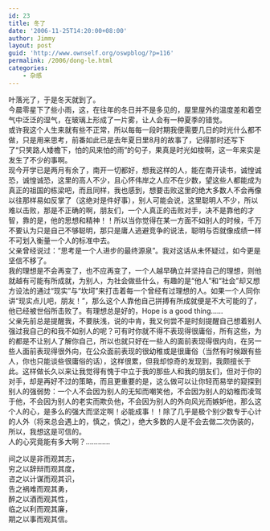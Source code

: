 ```yaml
---
id: 23
title: 冬了
date: '2006-11-25T14:20:00+08:00'
author: Jimmy
layout: post
guid: 'http://www.ownself.org/oswpblog/?p=116'
permalink: /2006/dong-le.html
categories:
    - 杂感
---
```


 叶落光了，于是冬天就到了。   
 今晨零星下了些小雨，这，在往年的冬日并不是多见的，屋里屋外的温度差和着空气中泛泛的湿气，在玻璃上形成了一片雾，让人会有一种夏季的错觉。   
 或许我这个人生来就有些不正常，所以每每一段时期我便需要几日的时光什么都不做，只是用来思考，前番如此已是去年夏日里8月的故事了，记得那时还写下了“只笑路人矮檐下，怕的风来怕的雨”的句子，果真是时光如梭啊，这一年来实是发生了不少的事啊。   
 现今开学已是两月有余了，南开一切都好，想我这样的人，能在南开读书，诚惶诚恐，诚惶诚恐，这里的高人不少，且心怀伟岸之人应不在少数，望这些人都能成为真正的祖国的栋梁吧，而且同样，我也感到，想要击败这里的绝大多数人不会再像以往那样易如反掌了（这绝对是件好事），别人可能会说，这里聪明人不少，所以难以击败，那是不正确的啊，朋友们，一个人真正的击败对手，决不是靠他的才智，靠的是，他的思想和精神！！所以当你觉得在某一方面不如别人的时候，千万不要认为只是自己不够聪明，那只是庸人逃避竞争的说法，聪明与否就像成绩一样不可划入衡量一个人的标准中去。   
 父亲曾经说过：“思考是一个人进步的最终源泉”。我对这话从未怀疑过，如今更是坚信不移了。   
 我的理想是不会再变了，也不应再变了，一个人越早确立并坚持自己的理想，则他就越有可能有所成就，为别人，为社会做些什么，有趣的是“他人”和“社会”却又想方设法的通过“现实”与“坎坷”来打击着每一个曾经有过理想的人。如果一个人同你讲“现实点儿吧，朋友！”，那么这个人靠他自己拼搏有所成就便是不大可能的了，他已经被世俗所击败了。有理想总是好的，Hope is a good thing……   
 父亲先前总是提醒我，不要肤浅，说的中肯，我又何尝不是时刻提醒自己想着别人强过我自己的和我不如别人的呢？可有时你就不得不表现得很庸俗，所有这些，为的都是不让别人了解你自己，所以也就只好在一些人的面前表现得很内向，在另一些人面前表现得很外向，在公众面前表现的很幼稚或是很庸俗（当然有时候跟有些人，你也只能谈些很庸俗的话），这样很累，但我却惊奇的发现到，我颇擅长于此。这样做长久以来让我觉得有愧于中立于我的那些人和我的朋友们，但对于你的对手，却是再好不过的策略，而且更重要的是，这么做可以让你轻而易举的窥探到别人的强弱势：一个人不会因为别人的无知而嘲笑他，不会因为别人的幼稚而凌驾于他，不会因为别人的老实而欺负他，不会因为别人的外向风光而嫉妒他，那么这个人的心，是多么的强大而坚定啊！必能成事！！除了几乎是极个别少数专于心计的人外（将来总会遇上的，慎之，慎之），绝大多数的人是不会去做二次伪装的，所以，我想这是可信的。   
 人的心究竟能有多大啊？…………

 间之以是非而观其志，   
 穷之以辞辩而观其度，   
 咨之以计谋而观其识，   
 告之祸难而观其勇，   
 醉之以酒而观其性，   
 临之以利而观其廉，   
 期之以事而观其信。